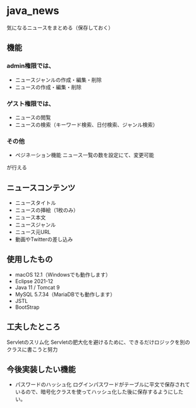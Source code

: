 # java_news

気になるニュースをまとめる（保存しておく）

## 機能

### admin権限では、
* ニュースジャンルの作成・編集・削除
* ニュースの作成・編集・削除

### ゲスト権限では、
* ニュースの閲覧
* ニュースの検索（キーワード検索、日付検索、ジャンル検索）

### その他
* ペジネーション機能
ニュース一覧の数を設定にて、変更可能

が行える 

## ニュースコンテンツ
* ニュースタイトル
* ニュースの挿絵（1枚のみ）
* ニュース本文
* ニュースジャンル
* ニュース元URL
* 動画やTwitterの差し込み

## 使用したもの
- macOS 12.1（Windowsでも動作します）
- Eclipse 2021-12
- Java 11 / Tomcat 9
- MySQL 5.7.34（MariaDBでも動作します）
- JSTL
- BootStrap

## 工夫したところ
Servletのスリム化
Servletの肥大化を避けるために、できるだけロジックを別のクラスに書こうと努力

## 今後実装したい機能
- パスワードのハッシュ化
ログインパスワードがテーブルに平文で保存されているので、暗号化クラスを使ってハッシュ化した後に保存するようにしたい。

